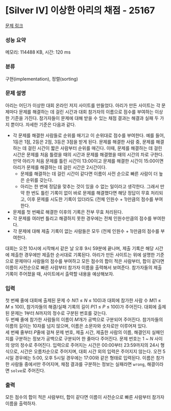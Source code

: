 # [Silver IV] 이상한 아리의 채점 - 25167 

[문제 링크](https://www.acmicpc.net/problem/25167) 

### 성능 요약

메모리: 114488 KB, 시간: 120 ms

### 분류

구현(implementation), 정렬(sorting)

### 문제 설명

<p>아리는 어딘가 이상한 대회 온라인 저지 사이트를 만들었다. 아리가 만든 사이트는 각 문제마다 문제를 해결하는 데 걸린 시간과 대회 참가자의 이름으로 점수를 부여하는 이상한 기준을 가진다. 참가자들이 문제에 대해 받을 수 있는 채점 결과는 해결과 실패 두 가지 뿐이다. 자세한 기준은 다음과 같다.</p>

<ul>
	<li>각 문제를 해결한 사람들로 순위를 매기고 이 순위대로 점수를 부여한다. 예를 들어, 1등은 1점, 2등은 2점, 3등은 3점을 받게 된다. 문제를 해결한 사람 중, 문제를 해결하는 데 걸린 시간이 짧은 사람부터 순위를 매긴다. 이때, 문제를 해결하는 데 걸린 시간은 문제를 처음 틀렸을 때의 시간과 문제를 해결했을 때의 시간의 차로 구한다. 만약 아리가 처음 문제를 틀린 시간이 13:00이고 문제를 해결한 시간이 15:00이면 아리가 문제를 해결하는 데 걸린 시간은 2시간이다.
	<ul>
		<li>문제를 해결하는 데 걸린 시간이 같다면 이름이 사전 순으로 빠른 사람이 더 높은 순위를 갖는다.</li>
		<li>아리는 한 번에 정답을 맞추는 것이 있을 수 없는 일이라고 생각한다. 그래서 만약 한 번도 틀린 기록이 없이 바로 문제를 해결했다면 해당 정답이 무효 처리되고, 이후 문제를 시도한 기록이 있더라도 (전체 인원수 + 1)만큼의 점수를 부여한다.</li>
	</ul>
	</li>
	<li>문제를 첫 번째로 해결한 이후의 기록은 전부 무효 처리된다.</li>
	<li>각 문제를 여러번 틀리고 해결하지 못한 경우에는 전체 인원수만큼의 점수를 부여한다.</li>
	<li>각 문제에 대해 제출 기록이 없는 사람들은 모두 (전체 인원수 + 1)만큼의 점수를 부여한다.</li>
</ul>

<p>대회는 오전 10시에 시작해서 같은 날 오후 9시 59분에 끝나며, 제출 기록은 해당 시간에 제출한 경우에만 제출한 순서대로 기록된다. 아리가 만든 사이트는 위에 설명한 기준으로 문제마다 사람들의 점수를 부여하고 모든 점수의 합이 적은 사람부터, 합이 같다면 이름이 사전순으로 빠른 사람부터 참가자 이름을 출력해서 보여준다. 참가자들의 제출 기록이 주어졌을 때, 사이트에서 출력할 내용을 예상해보자.</p>

### 입력 

 <p>첫 번째 줄에 대회에 출제된 문제 수 <em>N</em>(1 ≤ <em>N</em> ≤ 100)과 대회에 참가한 사람 수 <em>M</em>(1 ≤ <em>M</em> ≤ 100), 참가자들의 해결/실패 기록의 길이 <em>P</em>(1 ≤ <em>P</em> ≤ 100)가 주어진다. 대회에 출제된 문제는 1부터<em> N</em>까지의 정수로 구분된 번호를 갖는다.<br>
두 번째 줄에 참가한 사람들의 이름이 <em>M</em>개가 공백으로 구분되어 주어진다. 참가자들의 이름의 길이는 10자를 넘지 않으며, 이름은 소문자와 숫자로만 이루어져 있다.<br>
세 번째 줄부터 <em>P</em>줄에 걸쳐 문제 번호, 제출 시간, 제출한 사람의 이름, 해결인지 실패인지를 구분하는 정보가 공백으로 구분되어 한 줄마다 주어진다. 문제 번호는 1 ~ <em>N</em> 사이의 양의 정수로 주어진다. 입력으로 주어지는 시간은 00:00부터 23:59까지의 24시 형식으로, 시간은 오름차순으로 주어지며, 대회 시간 외의 입력은 주어지지 않는다. 오전 5시일 경우에는 5:00, 오후 5시일 경우에는 17:00와 같은 형태로 입력된다. 이름은 참가한 사람들 중에서만 주어지며, 채점 결과를 구분하는 정보는 실패라면 <code>wrong</code>, 해결이라면 <code>solve</code>로 주어진다.</p>

### 출력 

 <p>모든 점수의 합이 적은 사람부터, 합이 같다면 이름이 사전순으로 빠른 사람부터 참가자 이름을 출력하자.</p>

